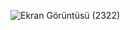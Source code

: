 ![Ekran Görüntüsü (2322)](https://github.com/fadimekoc/coinflipper/assets/106629528/e87b46f5-616e-4f61-91e7-5f7d11a2d84c)
